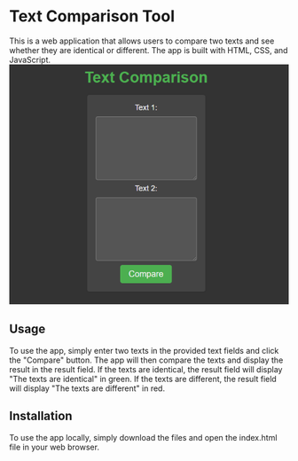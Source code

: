 # Text Comparison Tool
This is a web application that allows users to compare two texts and see whether they are identical or different. The app is built with HTML, CSS, and JavaScript.
<br/>
<img src="screenshot.png">

## Usage
To use the app, simply enter two texts in the provided text fields and click the "Compare" button. The app will then compare the texts and display the result in the result field. If the texts are identical, the result field will display "The texts are identical" in green. If the texts are different, the result field will display "The texts are different" in red.

## Installation
To use the app locally, simply download the files and open the index.html file in your web browser.
